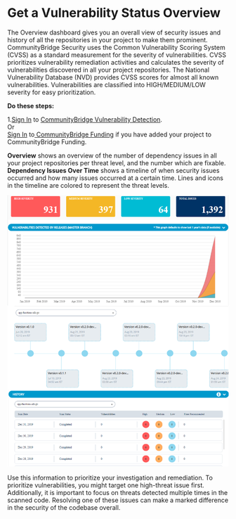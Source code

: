 # Get a Vulnerability Status Overview

The Overview dashboard gives you an overall view of security issues and history of all the repositories in your project to make them prominent. CommunityBridge Security uses the Common Vulnerability Scoring System \(CVSS\) as a standard measurement for the severity of vulnerabilities. CVSS prioritizes vulnerability remediation activities and calculates the severity of vulnerabilities discovered in all your project repositories. The National Vulnerability Database \(NVD\) provides CVSS scores for almost all known vulnerabilities. Vulnerabilities are classified into HIGH/MEDIUM/LOW severity for easy prioritization.

**Do these steps:**

1.[Sign In](../../sso/sign-in/) to [CommunityBridge Vulnerability Detection](open-communitybridge-vulnerability-detection.md#projects-applied-to-communitybridge-vulnerability-detection).  
                                     Or  
    [Sign In](../../sso/sign-in/) to[ CommunityBridge Funding](open-communitybridge-vulnerability-detection.md#projects-applied-to-communitybridge-funding) if you have added your project to CommunityBridge Funding.

**Overview** shows an overview of the number of dependency issues in all your project repositories per threat level, and the number which are fixable. **Dependency Issues Over Time** shows a timeline of when security issues occurred and how many issues occurred at a certain time. Lines and icons in the timeline are colored to represent the threat levels.

![](../../.gitbook/assets/ov1.png)

Use this information to prioritize your investigation and remediation. To prioritize vulnerabilities, you might target one high-threat issue first. Additionally, it is important to focus on threats detected multiple times in the scanned code. Resolving one of these issues can make a marked difference in the security of the codebase overall.

